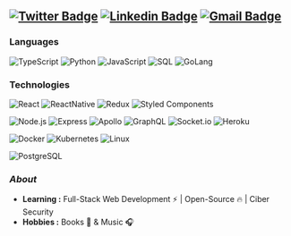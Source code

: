 [![Twitter Badge](https://img.shields.io/badge/-@donpapitoskey-1ca0f1?style=flat-square&logo=twitter&logoColor=white&link=https://twitter.com/donpapitoskey)](https://twitter.com/donpapitoskey)  [![Linkedin Badge](https://img.shields.io/badge/-Juan_J._Alarcon-blue?style=flat-square&logo=Linkedin&logoColor=white&link=https://www.linkedin.com/in/juan-j-alarcon-c//)](https://www.linkedin.com/in/juan-j-alarcon-c/)  [![Gmail Badge](https://img.shields.io/badge/-alarcon.juan@correounivalle.edu.co-c14438?style=flat-square&logo=Gmail&logoColor=white&link=mailto:alarcon.juan@correounivalle.edu.co)](mailto:alarcon.juan@correounivalle.edu.co)  
---------------------------------------------------------------------------------------------------------------------------------------------------------------------------------

### Languages

![TypeScript](https://img.shields.io/badge/-TypeScript-000?&logo=TypeScript&logoColor=007ACC)
![Python](https://img.shields.io/badge/-Python-000?&logo=python)
![JavaScript](https://img.shields.io/badge/-JavaScript-000?&logo=JavaScript&logoColor=ddc508)
![SQL](https://img.shields.io/badge/-SQL-000?&logo=MySQL&logoColor=4479A1)
![GoLang](https://img.shields.io/badge/-go-000?&logo=go&logoColor=29bebd)


### Technologies

![React](https://img.shields.io/badge/-React-000?&logo=React)
![ReactNative](https://img.shields.io/badge/-React_Native-000?&logo=React)
![Redux](https://img.shields.io/badge/Redux-000?&logo=redux&logoColor=593D88)
![Styled Components](https://img.shields.io/badge/styled--components-000?logo=styled-components&logoColor=DB7093)

![Node.js](https://img.shields.io/badge/-Node.js-000?&logo=node.js)
![Express](https://img.shields.io/badge/Express.js-000)
![Apollo](https://img.shields.io/badge/-Apollo-000)
![GraphQL](https://img.shields.io/badge/-Graphql-000?&logo=graphql&logoColor=e535ab)
![Socket.io](  https://img.shields.io/badge/Socket.io-000?&logo=socket.io&logoColor=white)
![Heroku](https://img.shields.io/badge/Heroku-000?&logo=heroku&logoColor=430098)

![Docker](https://img.shields.io/badge/-Docker-000?&logo=Docker)
![Kubernetes](https://img.shields.io/badge/-Kubernetes-000?&logo=Kubernetes)
![Linux](https://img.shields.io/badge/-Ubuntu-000?&logo=Ubuntu&logoColor=dd4814)

![PostgreSQL](https://img.shields.io/badge/-PostgreSQL-000?&logo=postgresql&logoColor=316192)

### <i>About</i>

-  **Learning :** Full-Stack Web Development :zap: | Open-Source :fire:	| Ciber Security
-  **Hobbies :** Books 📕 & Music :headphones:
